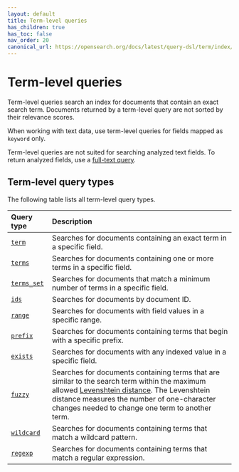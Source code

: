 ```yaml
---
layout: default
title: Term-level queries
has_children: true
has_toc: false
nav_order: 20
canonical_url: https://opensearch.org/docs/latest/query-dsl/term/index/
---
```


# Term-level queries

Term-level queries search an index for documents that contain an exact search term. Documents returned by a term-level query are not sorted by their relevance scores.

When working with text data, use term-level queries for fields mapped as `keyword` only.

Term-level queries are not suited for searching analyzed text fields. To return analyzed fields, use a [full-text query]({{site.url}}{{site.baseurl}}/opensearch/query-dsl/full-text/).

## Term-level query types

The following table lists all term-level query types.

Query type | Description
:--- | :--- 
[`term`]({{site.url}}{{site.baseurl}}/query-dsl/term/term/) | Searches for documents containing an exact term in a specific field.
[`terms`]({{site.url}}{{site.baseurl}}/query-dsl/term/terms/) | Searches for documents containing one or more terms in a specific field.
[`terms_set`]({{site.url}}{{site.baseurl}}/query-dsl/term/terms-set/) | Searches for documents that match a minimum number of terms in a specific field.
[`ids`]({{site.url}}{{site.baseurl}}/query-dsl/term/ids/) | Searches for documents by document ID.
[`range`]({{site.url}}{{site.baseurl}}/query-dsl/term/range/) | Searches for documents with field values in a specific range.
[`prefix`]({{site.url}}{{site.baseurl}}/query-dsl/term/prefix/) | Searches for documents containing terms that begin with a specific prefix.
[`exists`]({{site.url}}{{site.baseurl}}/query-dsl/term/exists/) | Searches for documents with any indexed value in a specific field.
[`fuzzy`]({{site.url}}{{site.baseurl}}/query-dsl/term/fuzzy/) | Searches for documents containing terms that are similar to the search term within the maximum allowed [Levenshtein distance](https://en.wikipedia.org/wiki/Levenshtein_distance). The Levenshtein distance measures the number of one-character changes needed to change one term to another term.
[`wildcard`]({{site.url}}{{site.baseurl}}/query-dsl/term/wildcard/) | Searches for documents containing terms that match a wildcard pattern. 
[`regexp`]({{site.url}}{{site.baseurl}}/query-dsl/term/regexp/) | Searches for documents containing terms that match a regular expression.